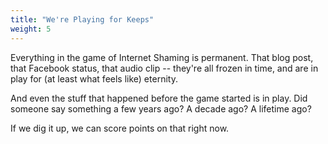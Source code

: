 ```yaml
---
title: "We're Playing for Keeps"
weight: 5
---
```


Everything in the game of Internet Shaming is permanent. That blog post, that Facebook status, that audio clip -- they're all frozen in time, and are in play for (at least what feels like) eternity.

And even the stuff that happened before the game started is in play. Did someone say something a few years ago? A decade ago? A lifetime ago?

If we dig it up, we can score points on that right now.

